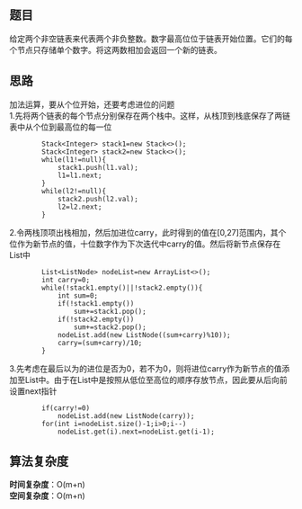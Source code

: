 ## 题目
给定两个非空链表来代表两个非负整数。数字最高位位于链表开始位置。它们的每个节点只存储单个数字。将这两数相加会返回一个新的链表。
## 思路
加法运算，要从个位开始，还要考虑进位的问题  
1.先将两个链表的每个节点分别保存在两个栈中。这样，从栈顶到栈底保存了两链表中从个位到最高位的每一位
```
        Stack<Integer> stack1=new Stack<>();
        Stack<Integer> stack2=new Stack<>();
        while(l1!=null){
            stack1.push(l1.val);
            l1=l1.next;
        }
        while(l2!=null){
            stack2.push(l2.val);
            l2=l2.next;
        }
```
2.令两栈顶项出栈相加，然后加进位carry，此时得到的值在[0,27]范围内，其个位作为新节点的值，十位数字作为下次迭代中carry的值。然后将新节点保存在List中
```
        List<ListNode> nodeList=new ArrayList<>();
        int carry=0;
        while(!stack1.empty()||!stack2.empty()){
            int sum=0;
            if(!stack1.empty())
                sum+=stack1.pop();
            if(!stack2.empty())
                sum+=stack2.pop();
            nodeList.add(new ListNode((sum+carry)%10));
            carry=(sum+carry)/10;
        }
```
3.先考虑在最后以为的进位是否为0，若不为0，则将进位carry作为新节点的值添加至List中。由于在List中是按照从低位至高位的顺序存放节点，因此要从后向前
设置next指针
```
        if(carry!=0)
            nodeList.add(new ListNode(carry));      
        for(int i=nodeList.size()-1;i>0;i--)
            nodeList.get(i).next=nodeList.get(i-1);
```
## 算法复杂度
**时间复杂度**：O(m+n)  
**空间复杂度**：O(m+n)
